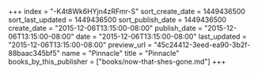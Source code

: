 +++
index = "-K4t8Wk6HYjn4zRFmr-S"
sort_create_date = 1449436500
sort_last_updated = 1449436500
sort_publish_date = 1449436500
create_date = "2015-12-06T13:15:00-08:00"
publish_date = "2015-12-06T13:15:00-08:00"
date = "2015-12-06T13:15:00-08:00"
last_updated = "2015-12-06T13:15:00-08:00"
preview_url = "45c24412-3eed-ea90-3b2f-88baac345bf5"
name = "Pinnacle"
title = "Pinnacle"
books_by_this_publisher = ["books/now-that-shes-gone.md"]
+++
